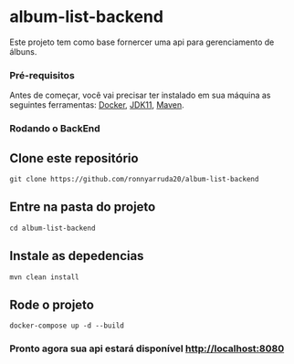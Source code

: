 # album-list-backend

 Este projeto tem como base fornercer uma api para gerenciamento de álbuns.

### Pré-requisitos


Antes de começar, você vai precisar ter instalado em sua máquina as seguintes ferramentas:
[Docker](https://www.docker.com/products/docker-desktop),  [JDK11](https://www.oracle.com/br/java/technologies/javase-jdk11-downloads.html),  [Maven](https://maven.apache.org/download.cgi).

### Rodando o BackEnd 

## Clone este repositório
``` 
git clone https://github.com/ronnyarruda20/album-list-backend
```
## Entre na pasta do projeto
```
cd album-list-backend
```
## Instale as depedencias 
```
mvn clean install
```
## Rode o projeto
```
docker-compose up -d --build
```
### Pronto agora sua api estará disponível [http://localhost:8080](http://localhost:8080)

